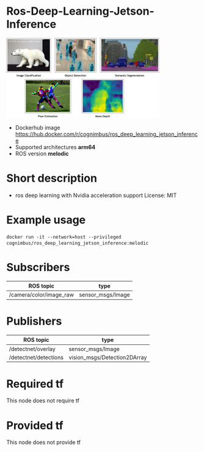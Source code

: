 # Ros-Deep-Learning-Jetson-Inference

<img src="./ros-deep-learning-jetson-inference/deep-vision-primitives.jpg" alt="ros-deep-learning-jetson-inference" width="400"/>

* Dockerhub image https://hub.docker.com/r/cognimbus/ros_deep_learning_jetson_inference
* Supported architectures <b>arm64</b>
* ROS version <b>melodic</b>

# Short description
* ros deep learning with Nvidia acceleration support
License: MIT

# Example usage
```
docker run -it --network=host --privileged cognimbus/ros_deep_learning_jetson_inference:melodic 
```

# Subscribers
ROS topic | type
--- | ---
/camera/color/image_raw | sensor_msgs/Image


# Publishers
ROS topic | type
--- | ---
/detectnet/overlay | sensor_msgs/Image
/detectnet/detections | vision_msgs/Detection2DArray


# Required tf
This node does not require tf


# Provided tf
This node does not provide tf


